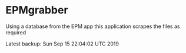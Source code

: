 # EPMgrabber
Using a database from the EPM app this application scrapes the files as required


Latest backup: Sun Sep 15 22:04:02 UTC 2019
